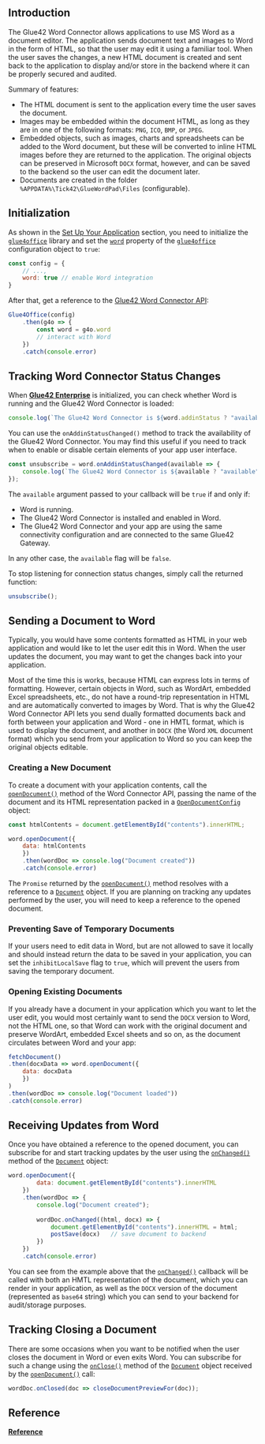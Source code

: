 ## Introduction

The Glue42 Word Connector allows applications to use MS Word as a document editor. The application sends document text and images to Word in the form of HTML, so that the user may edit it using a familiar tool. When the user saves the changes, a new HTML document is created and sent back to the application to display and/or store in the backend where it can be properly secured and audited.

Summary of features:

- The HTML document is sent to the application every time the user saves the document.
- Images may be embedded within the document HTML, as long as they are in one of the following formats: `PNG`, `ICO`, `BMP`, or `JPEG`.
- Embedded objects, such as images, charts and spreadsheets can be added to the Word document, but these will be converted to inline HTML images before they are returned to the application. The original objects can be preserved in Microsoft `DOCX` format, however, and can be saved to the backend so the user can edit the document later.
- Documents are created in the folder `%APPDATA%\Tick42\GlueWordPad\Files` (configurable).

## Initialization

As shown in the [Set Up Your Application](../../set-up-your-application/javascript/index.html) section, you need to initialize the [`glue4office`](../../../../reference/glue4office/latest/glue4office/index.html) library and set the [`word`](../../../../reference/glue4office/latest/word/index.html) property of the [`glue4office`](../../../../reference/glue4office/latest/glue4office/index.html) configuration object to `true`:

```javascript
const config = {
    // ...,
    word: true // enable Word integration
}
```

After that, get a reference to the [Glue42 Word Connector API](../../../../reference/glue4office/latest/word/index.html):

```javascript
Glue4Office(config)
    .then(g4o => {
        const word = g4o.word
        // interact with Word
    })
    .catch(console.error)
```

## Tracking Word Connector Status Changes

When [**Glue42 Enterprise**](https://glue42.com/enterprise/) is initialized, you can check whether Word is running and the Glue42 Word Connector is loaded:

```javascript
console.log(`The Glue42 Word Connector is ${word.addinStatus ? "available" : "unavailable"}`);
```

You can use the `onAddinStatusChanged()` method to track the availability of the Glue42 Word Connector. You may find this useful if you need to track when to enable or disable certain elements of your app user interface.

```javascript
const unsubscribe = word.onAddinStatusChanged(available => {
    console.log(`The Glue42 Word Connector is ${available ? "available" : "unavailable"}`)
});
```

The `available` argument passed to your callback will be `true` if and only if:

- Word is running.
- The Glue42 Word Connector is installed and enabled in Word.
- The Glue42 Word Connector and your app are using the same connectivity configuration and are connected to the same Glue42 Gateway.

In any other case, the `available` flag will be `false`.

To stop listening for connection status changes, simply call the returned function:

```javascript
unsubscribe();
```

## Sending a Document to Word

Typically, you would have some contents formatted as HTML in your web application and would like to let the user edit this in Word. When the user updates the document, you may want to get the changes back into your application.

Most of the time this is works, because HTML can express lots in terms of formatting. However, certain objects in Word, such as WordArt, embedded Excel spreadsheets, etc., do not have a round-trip representation in HTML and are automatically converted to images by Word. That is why the Glue42 Word Connector API lets you send dually formatted documents back and forth between your application and Word - one in HMTL format, which is used to display the document, and another in `DOCX` (the Word `XML` document format) which you send from your application to Word so you can keep the original objects editable.

### Creating a New Document

To create a document with your application contents, call the [`openDocument()`](../../../../reference/glue4office/latest/word/index.html#API-openDocument) method of the Word Connector API, passing the name of the document and its HTML representation packed in a [`OpenDocumentConfig`](../../../../reference/glue4office/latest/word/index.html#OpenDocumentConfig) object:

```javascript
const htmlContents = document.getElementById("contents").innerHTML;

word.openDocument({ 
    data: htmlContents 
    })
    .then(wordDoc => console.log("Document created"))
    .catch(console.error)
```

The `Promise` returned by the [`openDocument()`](../../../../reference/glue4office/latest/word/index.html#API-openDocument) method resolves with a reference to a [`Document`](../../../../reference/glue4office/latest/word/index.html#OpenDocumentConfig) object. If you are planning on tracking any updates performed by the user, you will need to keep a reference to the opened document. 

### Preventing Save of Temporary Documents

If your users need to edit data in Word, but are not allowed to save it locally and should instead return the data to be saved in your application, you can set the `inhibitLocalSave` flag to `true`, which will prevent the users from saving the temporary document.

### Opening Existing Documents

If you already have a document in your application which you want to let the user edit, you would most certainly want to send the `DOCX` version to Word, not the HTML one, so that Word can work with the original document and preserve WordArt, embedded Excel sheets and so on, as the document circulates between Word and your app:

```javascript
fetchDocument()
.then(docxData => word.openDocument({ 
    data: docxData 
    })
)
.then(wordDoc => console.log("Document loaded"))
.catch(console.error)
```

## Receiving Updates from Word

Once you have obtained a reference to the opened document, you can subscribe for and start tracking updates by the user using the [`onChanged()`](../../../../reference/glue4office/latest/word/index.html#DocumentApi-onChanged) method of the [`Document`](../../../../reference/glue4office/latest/word/index.html#OpenDocumentConfig) object:

```javascript
word.openDocument({ 
        data: document.getElementById("contents").innerHTML 
    })
    .then(wordDoc => {
        console.log("Document created");
        
        wordDoc.onChanged((html, docx) => {
            document.getElementById("contents").innerHTML = html;
            postSave(docx)   // save document to backend
        })
    })
    .catch(console.error)
```

You can see from the example above that the [`onChanged()`](../../../../](../../../../reference/glue4office/latest/word/index.html#DocumentApi-onChanged)) callback will be called with both an HMTL representation of the document, which you can render in your application, as well as the `DOCX` version of the document (represented as `base64` string) which you can send to your backend for audit/storage purposes.

## Tracking Closing a Document

There are some occasions when you want to be notified when the user closes the document in Word or even exits Word. You can subscribe for such a change using the [`onClose()`](../../../../reference/glue4office/latest/word/index.html#DocumentApi-onClose) method of the [`Document`](../../../../reference/glue4office/latest/word/index.html#OpenDocumentConfig) object received by the [`openDocument()`](../../../../reference/glue4office/latest/word/index.html#API-openDocument) call:

```javascript
wordDoc.onClosed(doc => closeDocumentPreviewFor(doc));
```

## Reference

[**Reference**](../../../../reference/glue4office/latest/word/index.html) 